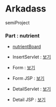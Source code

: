 # Arkadass
semiProject

### Part : nutrient
* [nutrientBoard](https://github.com/osh11/Arkadas-project/tree/main/projectt/src/com/kh/nutrient)  

* InsertServlet : [보기](https://github.com/osh11/Arkadas-project/blob/main/projectt/src/com/kh/nutrient/controller/nutrientInsertServlet.java)

* Form : [보기](https://github.com/osh11/Arkadas-project/blob/main/projectt/src/com/kh/nutrient/controller/nutrientInsertFormServlet.java)
* Form JSP : [보기](https://github.com/osh11/Arkadas-project/blob/main/projectt/WebContent/views/nutrient/supplementsInsertForm.jsp)

* DetailServlet : [보기](https://github.com/osh11/Arkadas-project/blob/main/projectt/src/com/kh/nutrient/controller/nutrientDetailServlet.java)
* Detail JSP : [보기](https://github.com/osh11/Arkadas-project/blob/main/projectt/WebContent/views/nutrient/supplementsDetail.jsp)   

